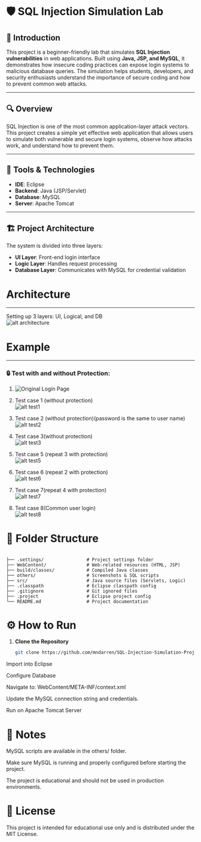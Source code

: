 # 🛡️ SQL Injection Simulation Lab

## 📌 Introduction  
This project is a beginner-friendly lab that simulates **SQL Injection vulnerabilities** in web applications. Built using **Java, JSP, and MySQL**, it demonstrates how insecure coding practices can expose login systems to malicious database queries. The simulation helps students, developers, and security enthusiasts understand the importance of secure coding and how to prevent common web attacks.

---

## 🔍 Overview  
SQL Injection is one of the most common application-layer attack vectors. This project creates a simple yet effective web application that allows users to simulate both vulnerable and secure login systems, observe how attacks work, and understand how to prevent them.

---

## 🧰 Tools & Technologies  
- **IDE**: Eclipse  
- **Backend**: Java (JSP/Servlet)  
- **Database**: MySQL  
- **Server**: Apache Tomcat  

---

## 🏗️ Project Architecture  
The system is divided into three layers:  
- **UI Layer**: Front-end login interface  
- **Logic Layer**: Handles request processing  
- **Database Layer**: Communicates with MySQL for credential validation  

# Architecture
-------------
Setting up 3 layers: UI, Logical, and DB<br/>
![alt architecture](https://github.com/mndarren/SQL-Injection-Simulation-Project/blob/master/others/architecture.PNG)

# Example
--------
### 🔒 Test with and without Protection:

1. ![Original Login Page]([others/test_orig.png](https://github.com/imtanusreesaha/SQL-Injection-Simulation-Lab/blob/main/SQL%20Injection%20Simulation%20Lab/test_orig.png))

2. Test case 1 (without protection)<br/>
![alt test1](https://github.com/mndarren/SQL-Injection-Simulation-Project/blob/organize_code/others/test1.PNG)
3. Test case 2 (without protection)(password is the same to user name)<br/>
![alt test2](https://github.com/mndarren/SQL-Injection-Simulation-Project/blob/organize_code/others/test2.PNG)
4. Test case 3(without protection)<br/>
![alt test3](https://github.com/mndarren/SQL-Injection-Simulation-Project/blob/organize_code/others/test3.PNG)
5. Test case 5 (repeat 3 with protection)<br/>
![alt test5](https://github.com/mndarren/SQL-Injection-Simulation-Project/blob/organize_code/others/test5.PNG)
6. Test case 6 (repeat 2 with protection)<br/>
![alt test6](https://github.com/mndarren/SQL-Injection-Simulation-Project/blob/organize_code/others/test6.PNG)
7. Test case 7(repeat 4 with protection)<br/>
![alt test7](https://github.com/mndarren/SQL-Injection-Simulation-Project/blob/organize_code/others/test7.PNG)
8. Test case 8(Common user login)<br/>
![alt test8](https://github.com/mndarren/SQL-Injection-Simulation-Project/blob/organize_code/others/test8.PNG)

# 📁 Folder Structure

```

├── .settings/                # Project settings folder  
├── WebContent/               # Web-related resources (HTML, JSP)  
├── build/classes/            # Compiled Java classes  
├── others/                   # Screenshots & SQL scripts  
├── src/                      # Java source files (Servlets, Logic)  
├── .classpath                # Eclipse classpath config  
├── .gitignore                # Git ignored files  
├── .project                  # Eclipse project config  
└── README.md                 # Project documentation

```

# ⚙️ How to Run  

1. **Clone the Repository**  
   ```bash
   git clone https://github.com/mndarren/SQL-Injection-Simulation-Project.git

Import into Eclipse

Configure Database

Navigate to: WebContent/META-INF/context.xml

Update the MySQL connection string and credentials.

Run on Apache Tomcat Server

# 📝 Notes
MySQL scripts are available in the others/ folder.

Make sure MySQL is running and properly configured before starting the project.

The project is educational and should not be used in production environments.

# 📜 License
This project is intended for educational use only and is distributed under the MIT License.

